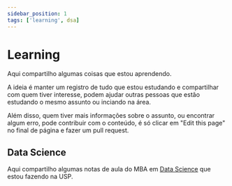 ```yaml
---
sidebar_position: 1
tags: ['learning', dsa]
---
```

# Learning
Aqui compartilho algumas coisas que estou aprendendo. 

A ideia é manter um registro de tudo que estou estudando e compartilhar com quem tiver interesse, podem ajudar outras pessoas que estão estudando o mesmo assunto ou inciando na área.

Além disso, quem tiver mais informações sobre o assunto, ou encontrar algum erro, pode contribuir com o conteúdo, é só clicar em "Edit this page" no final de página e fazer um pull request.

## Data Science
Aqui compartilho algumas notas de aula do MBA em [Data Science](/learning/data-science/) que estou fazendo na USP.
